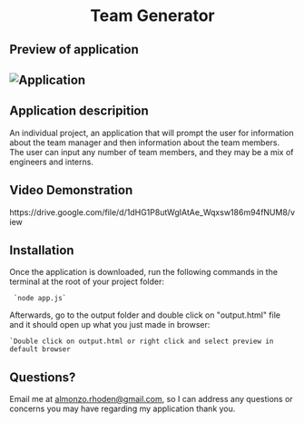 
<h1 align = "center" > Team Generator</h1>

<h2>Preview of application<h2>

![Application](https://user-images.githubusercontent.com/61447353/107347921-580ec880-6a94-11eb-8814-98c5b5143bc1.PNG)

<h2> Application descripition </h2>

An individual project, an application that will prompt the user for information about the team manager and then information about the team members. The user can input any number of team members, and they may be a mix of engineers and interns.

<h2>Video Demonstration</h2>
https://drive.google.com/file/d/1dHG1P8utWgIAtAe_Wqxsw186m94fNUM8/view 

<h2>Installation</h2>
Once the application is downloaded, run the following commands in the terminal at the root of your project folder: 

     `node app.js`


Afterwards, go to the output folder and double click on "output.html" file and it should open up what you just made in browser:

    `Double click on output.html or right click and select preview in default browser
    

## Questions?
Email me at almonzo.rhoden@gmail.com, so I can address any questions or concerns you may have regarding my application thank you.
